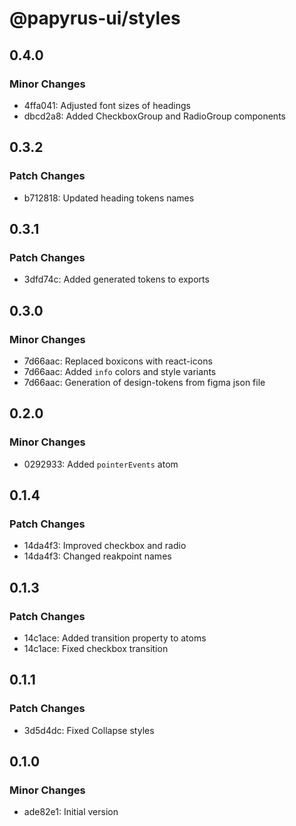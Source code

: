 # @papyrus-ui/styles

## 0.4.0

### Minor Changes

- 4ffa041: Adjusted font sizes of headings
- dbcd2a8: Added CheckboxGroup and RadioGroup components

## 0.3.2

### Patch Changes

- b712818: Updated heading tokens names

## 0.3.1

### Patch Changes

- 3dfd74c: Added generated tokens to exports

## 0.3.0

### Minor Changes

- 7d66aac: Replaced boxicons with react-icons
- 7d66aac: Added `info` colors and style variants
- 7d66aac: Generation of design-tokens from figma json file

## 0.2.0

### Minor Changes

- 0292933: Added `pointerEvents` atom

## 0.1.4

### Patch Changes

- 14da4f3: Improved checkbox and radio
- 14da4f3: Changed reakpoint names

## 0.1.3

### Patch Changes

- 14c1ace: Added transition property to atoms
- 14c1ace: Fixed checkbox transition

## 0.1.1

### Patch Changes

- 3d5d4dc: Fixed Collapse styles

## 0.1.0

### Minor Changes

- ade82e1: Initial version

